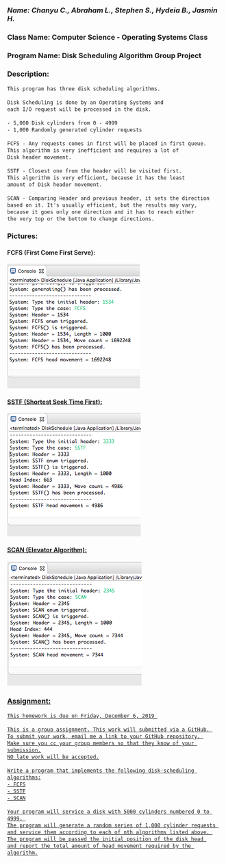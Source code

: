 ### *Name: Chanyu C., Abraham L., Stephen S., Hydeia B., Jasmin H.*

### Class Name: Computer Science - Operating Systems Class
### Program Name: Disk Scheduling Algorithm Group Project

### Description: 
``` 
This program has three disk scheduling algorithms.

Disk Scheduling is done by an Operating Systems and
each I/O request will be processed in the disk.

- 5,000 Disk cylinders from 0 - 4999
- 1,000 Randomly generated cylinder requests

FCFS - Any requests comes in first will be placed in first queue.
This algorithm is very inefficient and requires a lot of
Disk header movement.

SSTF - Closest one from the header will be visited first.
This algorithm is very efficient, because it has the least
amount of Disk header movement.

SCAN - Comparing Header and previous header, it sets the direction
based on it. It's usually efficient, but the results may vary,
because it goes only one direction and it has to reach either
the very top or the bottom to change directions.
```

### Pictures:
#### FCFS (First Come First Serve):
<a href = "PICS/PICS1.png"><img src = "PICS/PICS1.png">

#### SSTF (Shortest Seek Time First):
<a href = "PICS/PICS2.png"><img src = "PICS/PICS2.png">

#### SCAN (Elevator Algorithm):
<a href = "PICS/PICS3.png"><img src = "PICS/PICS3.png">

### Assignment:

```
This homework is due on Friday, December 6, 2019 

This is a group assignment. This work will submitted via a GitHub. 
To submit your work, email me a link to your GitHub repository. 
Make sure you cc your group members so that they know of your submission.
NO late work will be accepted.

Write a program that implements the following disk-scheduling algorithms:
- FCFS
- SSTF
- SCAN

Your program will service a disk with 5000 cylinders numbered 0 to 4999. 
The program will generate a random series of 1,000 cylinder requests 
and service them according to each of nth algorithms listed above. 
The program will be passed the initial position of the disk head 
and report the total amount of head movement required by the algorithm.
```
